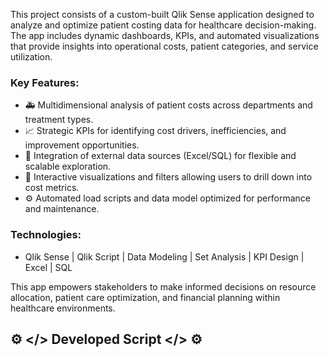 This project consists of a custom-built Qlik Sense application designed to analyze and optimize patient costing data for healthcare decision-making. The app includes dynamic dashboards, KPIs, and automated visualizations that provide insights into operational costs, patient categories, and service utilization.

### Key Features:
- 🚑 Multidimensional analysis of patient costs across departments and treatment types.
- 📈 Strategic KPIs for identifying cost drivers, inefficiencies, and improvement opportunities.
- 🧠 Integration of external data sources (Excel/SQL) for flexible and scalable exploration.
- 🎯 Interactive visualizations and filters allowing users to drill down into cost metrics.
- ⚙️ Automated load scripts and data model optimized for performance and maintenance.

### Technologies:
- Qlik Sense | Qlik Script | Data Modeling | Set Analysis | KPI Design | Excel | SQL

This app empowers stakeholders to make informed decisions on resource allocation, patient care optimization, and financial planning within healthcare environments.

⚙️ </> Developed Script </> ⚙️
-------------------------------------


